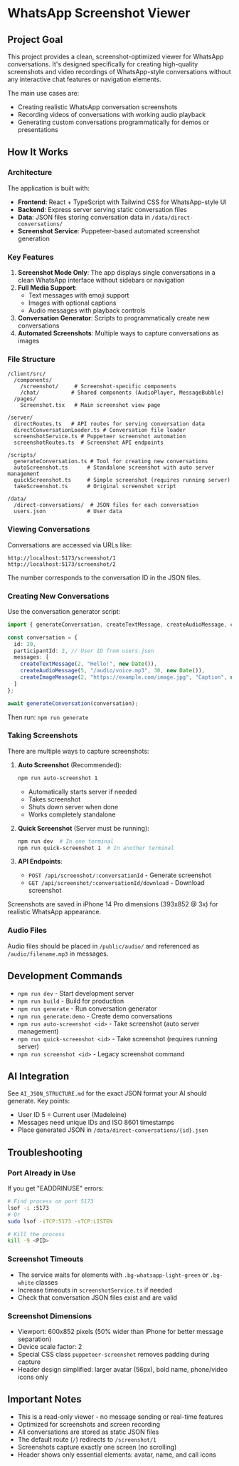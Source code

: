 # WhatsApp Screenshot Viewer

## Project Goal

This project provides a clean, screenshot-optimized viewer for WhatsApp conversations. It's designed specifically for creating high-quality screenshots and video recordings of WhatsApp-style conversations without any interactive chat features or navigation elements.

The main use cases are:
- Creating realistic WhatsApp conversation screenshots
- Recording videos of conversations with working audio playback
- Generating custom conversations programmatically for demos or presentations

## How It Works

### Architecture

The application is built with:
- **Frontend**: React + TypeScript with Tailwind CSS for WhatsApp-style UI
- **Backend**: Express server serving static conversation files
- **Data**: JSON files storing conversation data in `/data/direct-conversations/`
- **Screenshot Service**: Puppeteer-based automated screenshot generation

### Key Features

1. **Screenshot Mode Only**: The app displays single conversations in a clean WhatsApp interface without sidebars or navigation
2. **Full Media Support**: 
   - Text messages with emoji support
   - Images with optional captions
   - Audio messages with playback controls
3. **Conversation Generator**: Scripts to programmatically create new conversations
4. **Automated Screenshots**: Multiple ways to capture conversations as images

### File Structure

```
/client/src/
  /components/
    /screenshot/     # Screenshot-specific components
    /chat/          # Shared components (AudioPlayer, MessageBubble)
  /pages/
    Screenshot.tsx   # Main screenshot view page

/server/
  directRoutes.ts   # API routes for serving conversation data
  directConversationLoader.ts # Conversation file loader
  screenshotService.ts # Puppeteer screenshot automation
  screenshotRoutes.ts  # Screenshot API endpoints

/scripts/
  generateConversation.ts # Tool for creating new conversations
  autoScreenshot.ts      # Standalone screenshot with auto server management
  quickScreenshot.ts     # Simple screenshot (requires running server)
  takeScreenshot.ts      # Original screenshot script

/data/
  /direct-conversations/  # JSON files for each conversation
  users.json             # User data
```

### Viewing Conversations

Conversations are accessed via URLs like:
```
http://localhost:5173/screenshot/1
http://localhost:5173/screenshot/2
```

The number corresponds to the conversation ID in the JSON files.

### Creating New Conversations

Use the conversation generator script:

```typescript
import { generateConversation, createTextMessage, createAudioMessage, createImageMessage } from './scripts/generateConversation';

const conversation = {
  id: 20,
  participantId: 2, // User ID from users.json
  messages: [
    createTextMessage(2, "Hello!", new Date()),
    createAudioMessage(5, "/audio/voice.mp3", 30, new Date()),
    createImageMessage(2, "https://example.com/image.jpg", "Caption", new Date())
  ]
};

await generateConversation(conversation);
```

Then run: `npm run generate`

### Taking Screenshots

There are multiple ways to capture screenshots:

1. **Auto Screenshot** (Recommended):
   ```bash
   npm run auto-screenshot 1
   ```
   - Automatically starts server if needed
   - Takes screenshot
   - Shuts down server when done
   - Works completely standalone

2. **Quick Screenshot** (Server must be running):
   ```bash
   npm run dev  # In one terminal
   npm run quick-screenshot 1  # In another terminal
   ```

3. **API Endpoints**:
   - `POST /api/screenshot/:conversationId` - Generate screenshot
   - `GET /api/screenshot/:conversationId/download` - Download screenshot

Screenshots are saved in iPhone 14 Pro dimensions (393x852 @ 3x) for realistic WhatsApp appearance.

### Audio Files

Audio files should be placed in `/public/audio/` and referenced as `/audio/filename.mp3` in messages.

## Development Commands

- `npm run dev` - Start development server
- `npm run build` - Build for production
- `npm run generate` - Run conversation generator
- `npm run generate:demo` - Create demo conversations
- `npm run auto-screenshot <id>` - Take screenshot (auto server management)
- `npm run quick-screenshot <id>` - Take screenshot (requires running server)
- `npm run screenshot <id>` - Legacy screenshot command

## AI Integration

See `AI_JSON_STRUCTURE.md` for the exact JSON format your AI should generate. Key points:
- User ID 5 = Current user (Madeleine)
- Messages need unique IDs and ISO 8601 timestamps
- Place generated JSON in `/data/direct-conversations/{id}.json`

## Troubleshooting

### Port Already in Use
If you get "EADDRINUSE" errors:
```bash
# Find process on port 5173
lsof -i :5173
# Or
sudo lsof -iTCP:5173 -sTCP:LISTEN

# Kill the process
kill -9 <PID>
```

### Screenshot Timeouts
- The service waits for elements with `.bg-whatsapp-light-green` or `.bg-white` classes
- Increase timeouts in `screenshotService.ts` if needed
- Check that conversation JSON files exist and are valid

### Screenshot Dimensions
- Viewport: 600x852 pixels (50% wider than iPhone for better message separation)
- Device scale factor: 2
- Special CSS class `puppeteer-screenshot` removes padding during capture
- Header design simplified: larger avatar (56px), bold name, phone/video icons only

## Important Notes

- This is a read-only viewer - no message sending or real-time features
- Optimized for screenshots and screen recording
- All conversations are stored as static JSON files
- The default route (`/`) redirects to `/screenshot/1`
- Screenshots capture exactly one screen (no scrolling)
- Header shows only essential elements: avatar, name, and call icons